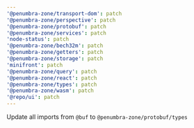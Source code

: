 ```yaml
---
'@penumbra-zone/transport-dom': patch
'@penumbra-zone/perspective': patch
'@penumbra-zone/protobuf': patch
'@penumbra-zone/services': patch
'node-status': patch
'@penumbra-zone/bech32m': patch
'@penumbra-zone/getters': patch
'@penumbra-zone/storage': patch
'minifront': patch
'@penumbra-zone/query': patch
'@penumbra-zone/react': patch
'@penumbra-zone/types': patch
'@penumbra-zone/wasm': patch
'@repo/ui': patch
---
```


Update all imports from `@buf` to `@penumbra-zone/protobuf/types`
